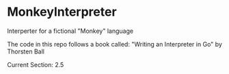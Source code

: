# MonkeyInterpreter
Interperter for a fictional "Monkey" language

The code in this repo follows a book called: "Writing an Interpreter in Go" by Thorsten Ball

Current Section: 2.5